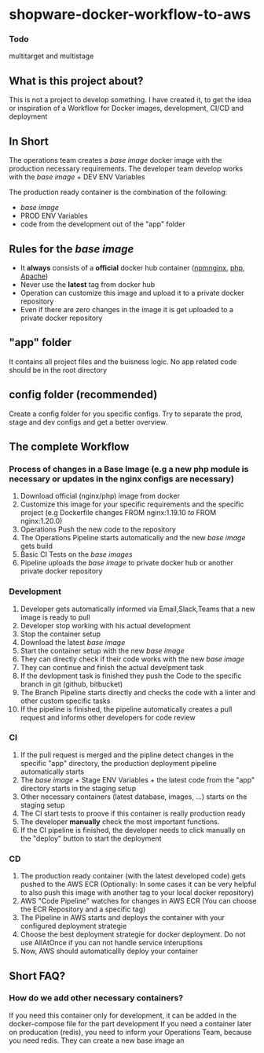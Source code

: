 # shopware-docker-workflow-to-aws

### Todo
multitarget and multistage 



## What is this project about?
This is not a project to develop something. I have created it, to get the idea or inspiration of a Workflow for Docker images, development, CI/CD and deployment


## In Short
The operations team creates a *base image* docker image with the production necessary requirements.
The developer team develop works with the *base image* + DEV ENV Variables

The production ready container is the combination of the following:
 - *base image* 
 - PROD ENV Variables
 - code from the development out of the "app" folder


## Rules for the *base image*
- It **always** consists of a **official** docker hub container ([npm](https://hub.docker.com/_/node)[nginx](https://hub.docker.com/_/nginx), [php](https://hub.docker.com/_/php), [Apache](https://hub.docker.com/_/httpd))
- Never use the **latest** tag from docker hub
- Operation can customize this image and upload it to a private docker repository
- Even if there are zero changes in the image it is get uploaded to a private docker repository

## "app" folder
It contains all project files and the buisness logic. No app related code should be in the root directory

## config folder (recommended)
Create a config folder for you specific configs. Try to separate the prod, stage and dev configs and get a better overview.


## The complete Workflow

### Process of changes in a Base Image (e.g a new php module is necessary or updates in the nginx configs are necessary)
  1. Download official (nginx/php) image from docker
  2. Customize this image for your specific requirements and the specific project (e.g Dockerfile changes FROM nginx:1.19.10 *to* FROM nginx:1.20.0)
  3. Operations Push the new code to the repository 
  4. The Operations Pipeline starts automatically and the new *base image* gets build
  5. Basic CI Tests on the *base images*
  6. Pipeline uploads the *base image* to private docker hub or another private docker repository

### Development
  1. Developer gets automatically informed via Email,Slack,Teams that a new image is ready to pull
  2. Developer stop working with his actual development
  3. Stop the container setup
  4. Download the latest *base image*
  5. Start the container setup  with the new *base image*
  6. They can directly check if their code works with the new *base image*
  7. They can continue and finish the actual develpment task
  8. If the devlopment task is finished they push the Code to the specific branch in git (github, bitbucket) 
  9. The Branch Pipeline starts directly and checks the code with a linter and other custom specific tasks
  10. If the pipeline is finished, the pipeline automatically creates a pull request and informs other developers for code review


### CI 
  1. If the pull request is merged and the pipline detect changes in the specific "app" directory, the production deployment pipeline automatically starts
  2. The *base image* + Stage ENV Variables + the latest code from the "app" directory starts in the staging setup
  3. Other necessary containers (latest database, images, ...) starts on the staging setup
  4. The CI start tests to proove if this container is really production ready
  5. The developer **manually** check the most important functions.
  6. If the CI pipeline is finished, the developer needs to click manually on the "deploy" button to start the deployment

### CD 
  1. The production ready container (with the latest developed code) gets pushed to the AWS ECR 
     (Optionally: In some cases it can be very helpful to also push this image with another tag to your local docker repository)
  3. AWS "Code Pipeline" watches for changes in AWS ECR (You can choose the ECR Repository and a specific tag)
  4. The Pipeline in AWS starts and deploys the container with your configured deployment strategie
  5. Choose the best deployment strategie for docker deployment. Do not use AllAtOnce if you can not handle service interuptions
  6. Now, AWS should automaticallly deploy your container

## Short FAQ?

### How do we add other necessary containers?
If you need this container only for development, it can be added in the docker-compose file for the part development
If you need a container later on producation (redis), you need to inform your Operations Team, because you need redis. They can create a new base image an
 











